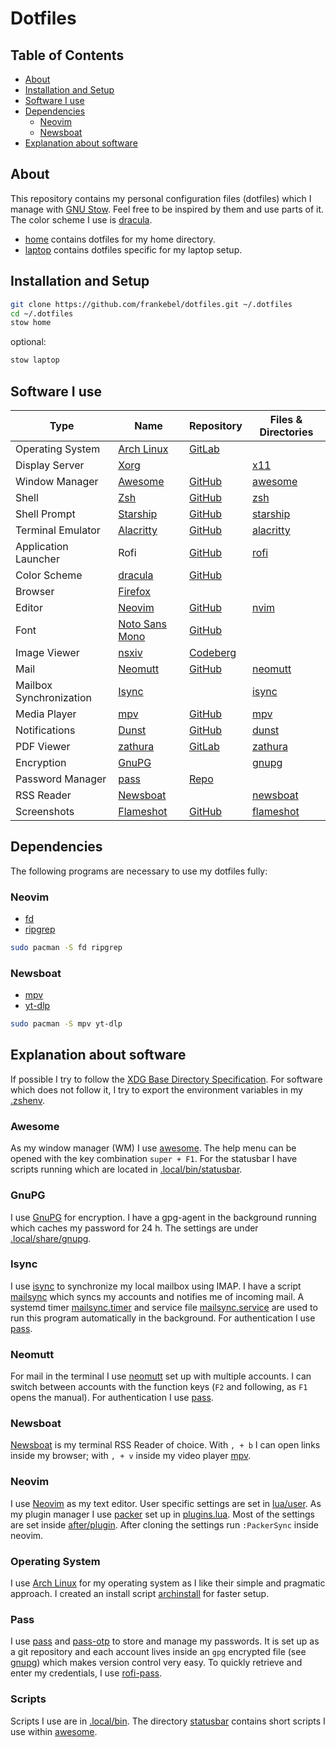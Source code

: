 # Dotfiles

## Table of Contents
- [About](#about)
- [Installation and Setup](#installation-and-setup)
- [Software I use](#software-i-use)
- [Dependencies](#dependencies)
  - [Neovim](#neovim)
  - [Newsboat](#newsboat)
- [Explanation about software](#explanation-about-software)

## About
This repository contains my personal configuration files (dotfiles) which I manage with
[GNU Stow](https://www.gnu.org/software/stow/). Feel free to be inspired by them and use parts of it.
The color scheme I use is [dracula](https://draculatheme.com/).

- [home](home) contains dotfiles for my home directory.
- [laptop](laptop) contains dotfiles specific for my laptop setup.

## Installation and Setup
```sh
git clone https://github.com/frankebel/dotfiles.git ~/.dotfiles
cd ~/.dotfiles
stow home
```
optional:
```sh
stow laptop
```

## Software I use
| Type | Name | Repository | Files & Directories |
|---|---|---|---|
| Operating System | [Arch Linux](https://archlinux.org/) | [GitLab](https://gitlab.archlinux.org/archlinux) | |
| Display Server | [Xorg](https://www.x.org/wiki/) | | [x11](home/.config/x11) |
| Window Manager | [Awesome](https://awesomewm.org/) | [GitHub](https://github.com/awesomeWM/awesome/) | [awesome](home/.config/awesome) |
| Shell | [Zsh](https://www.zsh.org/) | [GitHub](https://github.com/zsh-users/zsh) | [zsh](home/.config/zsh) |
| Shell Prompt | [Starship](https://starship.rs/) | [GitHub](https://github.com/starship/starship) | [starship](home/.config/starship) |
| Terminal Emulator | [Alacritty](https://alacritty.org/) | [GitHub](https://github.com/alacritty/alacritty) | [alacritty](home/.config/alacritty) |
| Application Launcher | Rofi | [GitHub](https://github.com/davatorium/rofi) | [rofi](home/.config/rofi) |
| Color Scheme | [dracula](https://draculatheme.com/) | [GitHub](https://github.com/dracula/dracula-theme) | |
| Browser | [Firefox](https://www.mozilla.org/en-US/firefox/new/) | | |
| Editor | [Neovim](https://neovim.io/) | [GitHub](https://github.com/neovim/neovim) | [nvim](home/.config/nvim) |
| Font | [Noto Sans Mono](https://fonts.google.com/noto/specimen/Noto+Sans+Mono) | [GitHub](https://github.com/notofonts/noto-fonts) | |
| Image Viewer | [nsxiv](https://nsxiv.codeberg.page/) | [Codeberg](https://codeberg.org/nsxiv/nsxiv) | |
| Mail | [Neomutt](https://neomutt.org/) | [GitHub](https://github.com/neomutt/neomutt) | [neomutt](home/.config/neomutt) |
| Mailbox Synchronization | [Isync](https://isync.sourceforge.io/) | | [isync](home/.config/isync) |
| Media Player | [mpv](https://mpv.io/) | [GitHub](https://github.com/mpv-player/mpv) | [mpv](home/.config/mpv) |
| Notifications | [Dunst](https://dunst-project.org/) | [GitHub](https://github.com/dunst-project/dunst) | [dunst](home/.config/dunst) |
| PDF Viewer | [zathura](https://pwmt.org/projects/zathura/) | [GitLab](https://git.pwmt.org/pwmt/zathura) | [zathura](home/.config/zathura) |
| Encryption | [GnuPG](https://gnupg.org/) | | [gnupg](home/.local/share/gnupg) |
| Password Manager | [pass](https://www.passwordstore.org/) | [Repo](https://git.zx2c4.com/password-store/) | |
| RSS Reader | [Newsboat](https://newsboat.org/) | | [newsboat](home/.config/newsboat) |
| Screenshots | [Flameshot](https://flameshot.org/) | [GitHub](https://github.com/flameshot-org/flameshot) | [flameshot](home/.config/flameshot) |

## Dependencies
The following programs are necessary to use my dotfiles fully:

### Neovim
- [fd](https://github.com/sharkdp/fd)
- [ripgrep](https://github.com/BurntSushi/ripgrep)
```sh
sudo pacman -S fd ripgrep
```

### Newsboat
- [mpv](https://mpv.io/)
- [yt-dlp](https://github.com/yt-dlp/yt-dlp)
```sh
sudo pacman -S mpv yt-dlp
```

## Explanation about software
If possible I try to follow the
[XDG Base Directory Specification](https://specifications.freedesktop.org/basedir-spec/basedir-spec-latest.html).
For software which does not follow it, I try to export the environment variables in my [.zshenv](home/.config/zsh/.zshenv).

### Awesome
As my window manager (WM) I use [awesome](https://awesomewm.org/).
The help menu can be opened with the key combination `super + F1`.
For the statusbar I have scripts running which are located in [.local/bin/statusbar](home/.local/bin/statusbar).

### GnuPG
I use [GnuPG](https://gnupg.org/) for encryption. I have a gpg-agent in the background running which caches my
password for 24 h. The settings are under [.local/share/gnupg](home/.local/share/gnupg).

### Isync
I use [isync](https://isync.sourceforge.io/) to synchronize my local mailbox using IMAP.
I have a script [mailsync](home/.local/bin/mailsync) which syncs my accounts and notifies me of incoming mail.
A systemd timer [mailsync.timer](home/.config/systemd/user/mailsync.timer)
and service file [mailsync.service](home/.config/systemd/user/mailsync.service) are used to run this program
automatically in the background.
For authentication I use [pass](#pass).

### Neomutt
For mail in the terminal I use [neomutt](https://neomutt.org/) set up with multiple accounts.
I can switch between accounts with the function keys (`F2` and following, as `F1` opens the manual).
For authentication I use [pass](#pass).

### Newsboat
[Newsboat](https://newsboat.org/) is my terminal RSS Reader of choice.
With `, + b` I can open links inside my browser;
with `, + v` inside my video player [mpv](https://mpv.io/).

### Neovim
I use [Neovim](https://neovim.io/) as my text editor.
User specific settings are set in [lua/user](home/.config/nvim/lua/user).
As my plugin manager I use [packer](https://github.com/wbthomason/packer.nvim) set up in
[plugins.lua](home/.config/nvim/lua/user/plugins.lua).
Most of the settings are set inside [after/plugin](home/.config/nvim/after/plugin).
After cloning the settings run `:PackerSync` inside neovim.

### Operating System
I use [Arch Linux](https://archlinux.org/) for my operating system as I like their simple and pragmatic approach.
I created an install script [archinstall](https://github.com/frankebel/archinstall) for faster setup.

### Pass
I use [pass](https://www.passwordstore.org/) and [pass-otp](https://github.com/tadfisher/pass-otp) to store
and manage my passwords. It is set up as a git repository and each account lives inside an `gpg` encrypted file
(see [gnupg](#gnupg)) which makes version control very easy.
To quickly retrieve and enter my credentials, I use [rofi-pass](https://github.com/carnager/rofi-pass).

### Scripts
Scripts I use are in [.local/bin](home/.local/bin).
The directory [statusbar](home/.local/bin/statusbar) contains short scripts I use within [awesome](#awesome).
